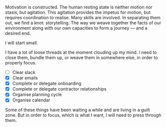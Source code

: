 Motivation is constructed. The human resting state is neither motion nor stasis, but agitation. This agitation provides the impetus for motion, but requires coordination to realise. Many skills are involved. In separating them out, we find a knot: storytelling. The way we weave together the facts of our environment along with our own capacities to form a journey — and a desired end.

I will start small.

I have a lot of loose threads at the moment clouding up my mind. I need to close them, bundle them up, or weave them in somewhere else, in order to properly focus.

- [ ] Clear slack
- [x] Clear emails
- [x] Complete or delegate onboarding
- [x] Complete or delegate contractor relationships
- [x] Organise planning cycle
- [x] Organise calendar

Some of these things have been waiting a while and are living in a guilt zone. But in order to focus, which is what I want, I will need to press through them.
